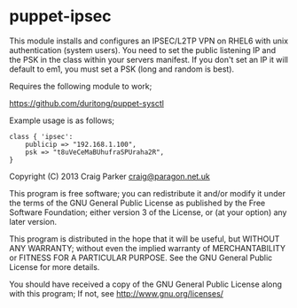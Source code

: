 puppet-ipsec
============

This module installs and configures an IPSEC/L2TP VPN on RHEL6 with
unix authentication (system users). You need to set the public listening 
IP and the PSK in the class within your servers manifest. If you don't set 
an IP it will default to em1, you must set a PSK (long and random is best).

Requires the following module to work;

https://github.com/duritong/puppet-sysctl

Example usage is as follows;

    class { 'ipsec':
        publicip => "192.168.1.100",
        psk => "t8uVeCeMaBUhufraSPUraha2R",
    }



Copyright (C) 2013 Craig Parker <craig@paragon.net.uk>

This program is free software; you can redistribute it and/or modify
it under the terms of the GNU General Public License as published by
the Free Software Foundation; either version 3 of the License, or
(at your option) any later version.

This program is distributed in the hope that it will be useful,
but WITHOUT ANY WARRANTY; without even the implied warranty of
MERCHANTABILITY or FITNESS FOR A PARTICULAR PURPOSE.  See the
GNU General Public License for more details.

You should have received a copy of the GNU General Public License
along with this program; If not, see <http://www.gnu.org/licenses/>
